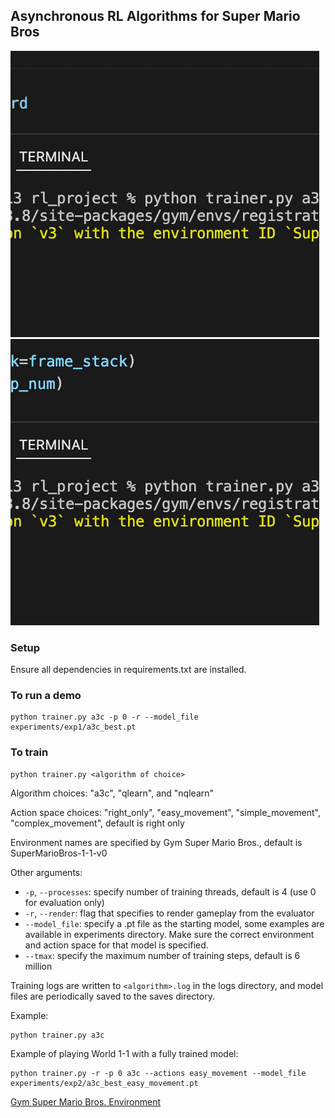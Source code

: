 ## Asynchronous RL Algorithms for Super Mario Bros
![Alt Text](media/mario.gif)
![Alt Text](media/1_4.gif)
### Setup
Ensure all dependencies in requirements.txt are installed. 
### To run a demo
```
python trainer.py a3c -p 0 -r --model_file experiments/exp1/a3c_best.pt
```

### To train
```
python trainer.py <algorithm of choice>
```

Algorithm choices: "a3c", "qlearn", and "nqlearn"

Action space choices: "right_only", "easy_movement", "simple_movement", "complex_movement", default is right only

Environment names are specified by Gym Super Mario Bros., default is SuperMarioBros-1-1-v0

Other arguments:
* ```-p```, ```--processes```: specify number of training threads, default is 4 (use 0 for evaluation only)
* ```-r```, ```--render```: flag that specifies to render gameplay from the evaluator
* ```--model_file```: specify a .pt file as the starting model, some examples are available in experiments directory. Make sure the correct environment and action space for that model is specified.
* ```--tmax```: specify the maximum number of training steps, default is 6 million

Training logs are written to ```<algorithm>.log``` in the logs directory, and model files are periodically saved to the saves directory.

Example: 

```
python trainer.py a3c
```

Example of playing World 1-1 with a fully trained model:

```
python trainer.py -r -p 0 a3c --actions easy_movement --model_file experiments/exp2/a3c_best_easy_movement.pt
```

[Gym Super Mario Bros. Environment](https://github.com/Kautenja/gym-super-mario-bros)
